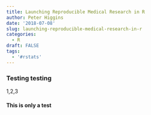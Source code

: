 ```yaml
---
title: Launching Reproducible Medical Research in R
author: Peter Higgins
date: '2018-07-08'
slug: launching-reproducible-medical-research-in-r
categories:
  - R
draft: FALSE
tags:
  - '#rstats'
---
```


### Testing testing

1,2,3

#### This is only a test